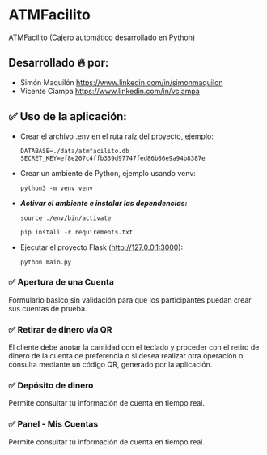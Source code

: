 # ATMFacilito

ATMFacilito (Cajero automático desarrollado en Python)

## Desarrollado 🔥 por:

- Simón Maquilón https://www.linkedin.com/in/simonmaquilon
- Vicente Ciampa https://www.linkedin.com/in/vciampa

## ✅ Uso de la aplicación:

- Crear el archivo .env en el ruta raíz del proyecto, ejemplo:

  ```
  DATABASE=./data/atmfacilito.db
  SECRET_KEY=ef8e207c4ffb339d97747fed86b86e9a94b8387e
  ```

- Crear un ambiente de Python, ejemplo usando venv:

  ```
  python3 -m venv venv
  ```

- **_Activar el ambiente e instalar las dependencias:_**

  ```
  source ./env/bin/activate

  pip install -r requirements.txt
  ```

- Ejecutar el proyecto Flask (http://127.0.0.1:3000):

  ```
  python main.py
  ```

### ✅ Apertura de una Cuenta

Formulario básico sin validación para que los participantes puedan crear sus cuentas de prueba.

### ✅ Retirar de dinero vía QR

El cliente debe anotar la cantidad con el teclado y proceder con el retiro de dinero de la cuenta de preferencia o si desea realizar otra operación o consulta mediante un código QR, generado por la aplicación.

### ✅ Depósito de dinero

Permite consultar tu información de cuenta en tiempo real.

### ✅ Panel - Mis Cuentas

Permite consultar tu información de cuenta en tiempo real.

```

```
